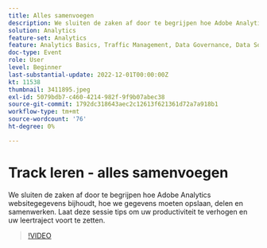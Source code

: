 ```yaml
---
title: Alles samenvoegen
description: We sluiten de zaken af door te begrijpen hoe Adobe Analytics websitegegevens bijhoudt, hoe we gegevens moeten opslaan, delen en samenwerken. Laat deze sessie tips om uw productiviteit te verhogen en uw leertraject voort te zetten.
solution: Analytics
feature-set: Analytics
feature: Analytics Basics, Traffic Management, Data Governance, Data Sources, Data Configuration and Collection
doc-type: Event
role: User
level: Beginner
last-substantial-update: 2022-12-01T00:00:00Z
kt: 11538
thumbnail: 3411895.jpeg
exl-id: 5079bdb7-c460-4214-982f-9f9b07abec38
source-git-commit: 1792dc318643aec2c12613f621361d72a7a918b1
workflow-type: tm+mt
source-wordcount: '76'
ht-degree: 0%

---
```


# Track leren - alles samenvoegen

We sluiten de zaken af door te begrijpen hoe Adobe Analytics websitegegevens bijhoudt, hoe we gegevens moeten opslaan, delen en samenwerken. Laat deze sessie tips om uw productiviteit te verhogen en uw leertraject voort te zetten.

>[!VIDEO](https://video.tv.adobe.com/v/3411895/?quality=12&learn=on)
